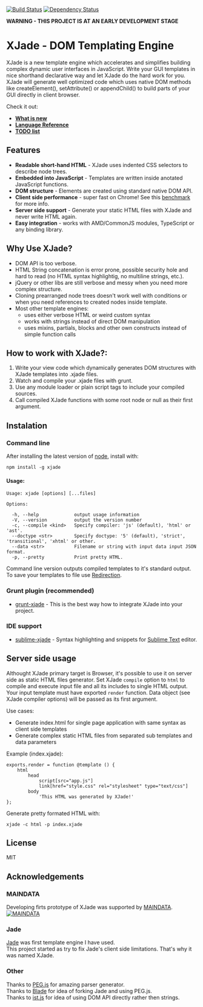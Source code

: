 [![Build Status](https://travis-ci.org/dorny/xjade.png?branch=master)](https://travis-ci.org/dorny/xjade)
[![Dependency Status](https://gemnasium.com/dorny/xjade.png)](https://gemnasium.com/dorny/xjade)

**WARNING - THIS PROJECT IS AT AN EARLY DEVELOPMENT STAGE**

# XJade - DOM Templating Engine

XJade is a new template engine which accelerates and simplifies building complex dynamic user interfaces in JavaScript.
Write your GUI templates in nice shorthand declarative way and let XJade do the hard work for you.
XJade will generate well optimized code which uses native DOM methods like createElement(), setAttribute() or appendChild()
to build parts of your GUI directly in client browser.

Check it out:
* [**What is new**](CHANGES.md)
* [**Language Reference**](LANGUAGE.md)
* [**TODO list**](TODO.md)



##  Features
* **Readable short-hand HTML** - XJade uses indented CSS selectors to describe node trees.
* **Embedded into JavaScript** - Templates are written inside anotated JavaScript functions.
* **DOM structure** - Elements are created using standard native DOM API.
* **Client side performance** - super fast on Chrome! See this [benchmark](http://jsperf.com/xjade-benchmarks/2) for more info. 
* **Server side support** - Generate your static HTML files with XJade and never write HTML again.
* **Easy integration** - works with AMD/CommonJS modules, TypeScript or any binding library.



## Why Use XJade?
* DOM API is too verbose.
* HTML String concatenation is error prone, possible security hole and hard to read (no HTML syntax highlightig, no multiline strings, etc.).
* jQuery or other libs are still verbose and messy when you need more complex structure.
* Cloning prearranged node trees doesn't work well with conditions or when you need references to created nodes inside template.
* Most other template engines:
    * uses either verbose HTML or weird custom syntax
    * works with strings instead of direct DOM manipulation
    * uses mixins, partials, blocks and other own constructs instead of simple function calls



## How to work with XJade?:
1. Write your view code which dynamically generates DOM structures with XJade templates into .xjade files.
1. Watch and compile your .xjade files with grunt.
1. Use any module loader or plain script tags to include your compiled sources.
1. Call compiled XJade functions with some root node or null as their first argument.



## Instalation

### Command line
After installing the latest version of [node](http://nodejs.org/), install with:
```shell
npm install -g xjade
```

#### Usage:
```
Usage: xjade [options] [...files]

Options:

  -h, --help             output usage information
  -V, --version          output the version number
  -c, --compile <kind>   Specify compiler: 'js' (default), 'html' or 'ast'.
  --doctype <str>        Specify doctype: '5' (default), 'strict', 'transitional', 'xhtml' or other.
  --data <str>           Filename or string with input data input JSON format.
  -p, --pretty           Print pretty HTML.
```

Command line version outputs compiled templates to it's standard output.
To save your templates to file use [Redirection](http://en.wikipedia.org/wiki/Redirection_(computing)).


### Grunt plugin (recommended)
* [grunt-xjade](https://github.com/dorny/grunt-xjade) - This is the best way how to integrate XJade into your project.


### IDE support
* [sublime-xjade](https://github.com/dorny/sublime-xjade) - Syntax highlighting and snippets for [Sublime Text](http://www.sublimetext.com/) editor.



## Server side usage

Althought XJade primary target is Browser, it's possible to use it on server side as static HTML files generator.
Set XJade `compile` option to `html` to compile and execute input file and all its includes to single HTML output.
Your input template must have exported `render` function.
Data object (see XJade compiler options) will be passed as its first argument.

Use cases:
* Generate index.html for single page application with same syntax as client side templates
* Generate complex static HTML files from separated sub templates and data parameters

Example (index.xjade):
```
exports.render = function @template () {
    html
        head
            script[src="app.js"]
            link[href="style.css" rel="stylesheet" type="text/css"]
        body
            'This HTML was generated by XJade!'
};
```

Generate pretty formated HTML with:
```
xjade -c html -p index.xjade
```



## License

MIT



## Acknowledgements

### MAINDATA
Developing firts prototype of XJade was supported by [MAINDATA](http://www.maindatainc.com).  
[![MAINDATA](https://dl.dropboxusercontent.com/u/40395608/MD-logo.png)](http://www.maindatainc.com)


### Jade
[Jade](http://jade-lang.com/) was first template engine I have used.  
This project started as try to fix Jade's client side limitations. That's why it was named XJade.  

### Other

Thanks to [PEG.js](http://pegjs.majda.cz/) for amazing parser generator.  
Thanks to [Blade](https://github.com/bminer/node-blade) for idea of forking Jade and using PEG.js.  
Thanks to [ist.js](http://njoyard.github.io/ist/) for idea of using DOM API directly rather then strings.  
